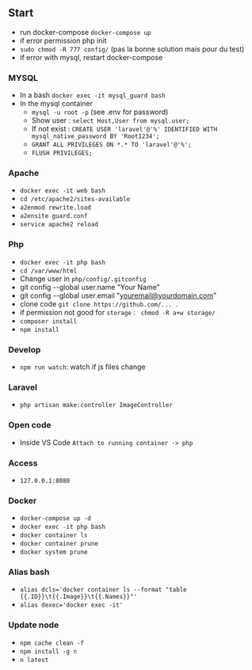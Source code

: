 ## Start
-  run docker-compose `docker-compose up`
-  if error permission php init
  - `sudo chmod -R 777 config/` (pas la bonne solution mais pour du test)
-  if error with mysql, restart docker-compose

### MYSQL
- In a bash `docker exec -it mysql_guard bash`
- In the mysql container
  -  `mysql -u root -p` (see .env for password)
  -  Show user : `select Host,User from mysql.user;`
  -  If not exist : `CREATE USER 'laravel'@'%' IDENTIFIED WITH mysql_native_password BY 'Root1234';`
  -  `GRANT ALL PRIVILEGES ON *.* TO 'laravel'@'%';`
  -  `FLUSH PRIVILEGES;`

### Apache
-  `docker exec -it web bash`
-  `cd /etc/apache2/sites-available`
-  `a2enmod rewrite.load`
-  `a2ensite guard.conf`
-  `service apache2 reload`

### Php
-  `docker exec -it php bash`
-  `cd /var/www/html`
-  Change user in `php/config/.gitconfig`
  - git config --global user.name "Your Name"
  - git config --global user.email "youremail@yourdomain.com"
-  clone code `git clone https://github.com/... .`
-  if permission not good for `storage` : ` chmod -R a+w storage/`
-  `composer install`
-  `npm install`

### Develop
-  `npm run watch`: watch if js files change

### Laravel
-  `php artisan make:controller ImageController`

### Open code
-  Inside VS Code `Attach to running container -> php`

### Access
  - `127.0.0.1:8080`

### Docker
-  `docker-compose up -d`
-  `docker exec -it php bash`
-  `docker container ls`
-  `docker container prune`
-  `docker system prune`

### Alias bash
-  `alias dcls='docker container ls --format "table {{.ID}}\t{{.Image}}\t{{.Names}}"'`
-  `alias dexec='docker exec -it'`

### Update node
- `npm cache clean -f`
- `npm install -g n`
- `n latest`
